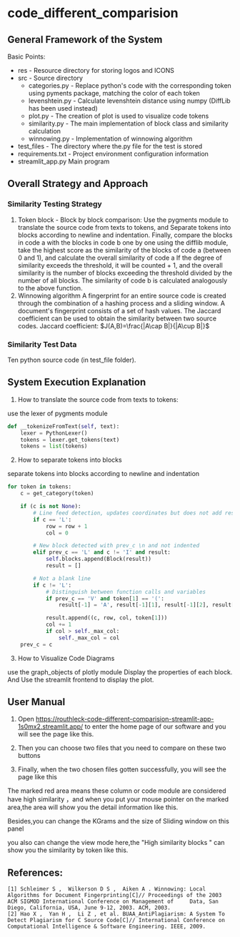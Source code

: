 # code_different_comparision

## General Framework of the System

Basic Points:
- res - Resource directory for storing logos and ICONS
- src - Source directory
    - categories.py - Replace python's code with the corresponding token using pyments package, matching the color of each token
    - levenshtein.py - Calculate levenshtein distance using numpy (DiffLib has been used instead)
    - plot.py - The creation of plot is used to visualize code tokens
    - similarity.py - The main implementation of block class and similarity calculation
    - winnowing.py - Implementation of winnowing algorithm
- test_files - The directory where the.py file for the test is stored
- requirements.txt - Project environment configuration information
- streamlit_app.py Main program

## Overall Strategy and Approach

### Similarity Testing Strategy

1. Token block - Block by block comparison:
Use the pygments module to translate the source code from texts to tokens, and Separate tokens into blocks according to newline and indentation. Finally, compare the blocks in code a with the blocks in code b one by one using the difflib module, take the highest score as the similarity of the blocks of code a (between 0 and 1), and calculate the overall similarity of code a If the degree of similarity exceeds the threshold, it will be counted + 1, and the overall similarity is the number of blocks exceeding the threshold divided by the number of all blocks.
The similarity of code b is calculated analogously to the above function.
2. Winnowing algorithm
A fingerprint for an entire source code is created through the combination of a hashing process and a sliding window. A document's fingerprint consists of a set of hash values. The Jaccard coefficient can be used to obtain the similarity between two source codes.
Jaccard coefficient: $J(A,B)=\frac{|A\cap B|}{|A\cup B|}$


### Similarity Test Data

Ten python source code (in test_file folder).

## System Execution Explanation

1. How to translate the source code from texts to tokens:

use the lexer of pygments module 
```python
def __tokenizeFromText(self, text):
    lexer = PythonLexer()
    tokens = lexer.get_tokens(text)
    tokens = list(tokens)
```

2. How to separate tokens into blocks

separate tokens into blocks according to newline and indentation
```python
for token in tokens:
    c = get_category(token)

    if (c is not None):
        # Line feed detection, updates coordinates but does not add result
        if c == 'L':
            row = row + 1
            col = 0

        # New block detected with prev_c \n and not indented
        elif prev_c == 'L' and c != 'I' and result:
            self.blocks.append(Block(result))
            result = []

        # Not a blank line
        if c != 'L':
            # Distinguish between function calls and variables
            if prev_c == 'V' and token[1] == '(':
                result[-1] = 'A', result[-1][1], result[-1][2], result[-1][3]

            result.append((c, row, col, token[1]))
            col += 1
            if col > self._max_col:
                self._max_col = col
    prev_c = c
```
3. How to Visualize Code Diagrams

use the graph_objects of plotly module Display the properties of each block. And Use the streamlit frontend to display the plot.

## User Manual

1.	Open https://routhleck-code-different-comparision-streamlit-app-1s0mx2.streamlit.app/ to enter the home page of our software and you will see the page like this.   

2.	Then you can choose two files that you need to compare on these two buttons

3.	Finally, when the two chosen files gotten successfully, you will see the page like this

The marked red area means these column or code module are considered have high similarity ，and when you put your mouse pointer on the marked area,the area will show you the detail information like this.

Besides,you can change the KGrams and the size of Sliding window on this panel

you also can change the view mode here,the "High similarity blocks " can show you the similarity by token like this.

## References:
```
[1] Schleimer S ,  Wilkerson D S ,  Aiken A . Winnowing: Local Algorithms for Document Fingerprinting[C]// Proceedings of the 2003 ACM SIGMOD International Conference on Management of 	Data, San Diego, California, USA, June 9-12, 2003. ACM, 2003.
[2] Hao X ,  Yan H ,  Li Z , et al. BUAA_AntiPlagiarism: A System To Detect Plagiarism for C Source Code[C]// International Conference on Computational Intelligence & Software Engineering. IEEE, 2009.
```
